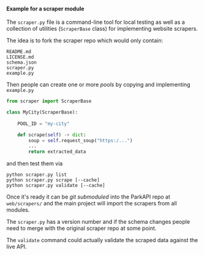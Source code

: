 #### Example for a scraper module

The `scraper.py` file is a command-line tool for local testing as well
as a collection of utilities (`ScraperBase` class) for implementing
website scrapers.

The idea is to fork the scraper repo which would only contain:
    
    README.md
    LICENSE.md
    schema.json
    scraper.py
    example.py 
    
    
Then people can create one or more *pools* by copying and implementing `example.py` 

```python
from scraper import ScraperBase

class MyCity(ScraperBase):
    
    POOL_ID = "my-city"

    def scrape(self) -> dict:
        soup = self.request_soup("https:/...")
        ...
        return extracted_data
```

and then test them via

```
python scraper.py list
python scraper.py scrape [--cache]
python scraper.py validate [--cache]
```

Once it's ready it can be *git submoduled* into the ParkAPI repo at `web/scrapers/`
and the main project will import the scrapers from all modules.

The `scraper.py` has a version number and if the schema changes people need to merge with 
the original scraper repo at some point.

The `validate` command could actually validate the scraped data against the live API.


